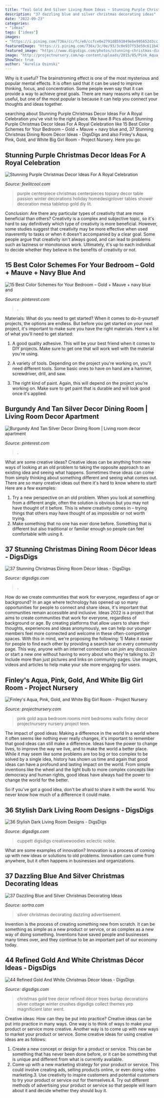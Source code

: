 ```yaml
---
title: "Teal Gold And Silver Living Room Ideas ~ Stunning Purple Christmas Decor Ideas For A Royal Celebration"
description: "37 dazzling blue and silver christmas decorating ideas"
date: "2022-09-23"
categories:
- "ideas"
tags: ["ideas"]
images:
- "https://i.pinimg.com/736x/cc/fc/e0/ccfce0e2791d0591049ebe995652d3cc.jpg"
featuredImage: "https://i.pinimg.com/736x/3c/0e/93/3c0e937f53e59c611b412823b0d98b3a.jpg"
featured_image: "https://www.digsdigs.com/photos/stunning-christmas-dining-room-decor-ideas-9.jpg"
image: "http://projectnursery.com/wp-content/uploads/2015/05/Pink_Aqua_Mint_White-Gold_girls_room.jpg"
ShowToc: true
author: "Aurelia Osinski"
---
```



Why is it useful?
The brainstroming effect is one of the most mysterious and popular mental effects. It is often said that it can be used to improve thinking, focus, and concentration. Some people even say that it can provide a way to achieve great goals. There are many reasons why it can be useful, but one of the most popular is because it can help you connect your thoughts and ideas together.

	

		
searching about Stunning Purple Christmas Decor Ideas For A Royal Celebration you've visit to the right place. We have 8 Pics about Stunning Purple Christmas Decor Ideas For A Royal Celebration like 15 Best Color Schemes for Your Bedroom – Gold + Mauve + navy blue and, 37 Stunning Christmas Dining Room Décor Ideas - DigsDigs and also Finley&#039;s Aqua, Pink, Gold, and White Big Girl Room - Project Nursery. Here you go:
		
    
## Stunning Purple Christmas Decor Ideas For A Royal Celebration

<img loading=lazy src="https://feelitcool.com/wp-content/uploads/2015/12/purple-table-centerpiece.jpg" onerror="this.onerror=null;this.src='https://tse3.mm.bing.net/th?id=OIP.Kjuh0dpZ5RFEEqHpxp1XLAHaKP&amp;pid=15.1';" alt="Stunning Purple Christmas Decor Ideas For A Royal Celebration">

_Source: feelitcool.com_

>purple centerpiece christmas centerpieces topiary decor table passion winter decorations holiday homedesignlover tables shower decoration mesa tabletop gold diy lit. 

	

Conclusion: Are there any particular types of creativity that are more beneficial than others?
Creativity is a complex and subjective topic, so it's hard to say definitively which type of creativity is more beneficial. However, some studies suggest that creativity may be more effective when used inaverently to tasks or when it doesn't accompanied by a clear goal. Some people argue that creativity isn't always good, and can lead to problems such as laziness or monotonous work. Ultimately, it's up to each individual to decide whether they believe in the benefits of creativity or not.

    
## 15 Best Color Schemes For Your Bedroom – Gold + Mauve + Navy Blue And

<img loading=lazy src="https://i.pinimg.com/736x/cc/fc/e0/ccfce0e2791d0591049ebe995652d3cc.jpg" onerror="this.onerror=null;this.src='https://tse2.mm.bing.net/th?id=OIP.gfgvGA3Mq1BmalB1hKfJEQHaHa&amp;pid=15.1';" alt="15 Best Color Schemes for Your Bedroom – Gold + Mauve + navy blue and">

_Source: pinterest.com_

>. 

	

Materials: What do you need to get started?
When it comes to do-it-yourself projects, the options are endless. But before you get started on your next project, it's important to make sure you have the right materials. Here's a list of what you'll need to get started:
1. A good quality adhesive. This will be your best friend when it comes to DIY projects. Make sure to get one that will work well with the material you're using.

2. A variety of tools. Depending on the project you're working on, you'll need different tools. Some basic ones to have on hand are a hammer, screwdriver, drill, and saw.

3. The right kind of paint. Again, this will depend on the project you're working on. Make sure to get paint that is durable and will look good once it's applied.


    
## Burgundy And Tan Silver Decor Dining Room | Living Room Decor Apartment

<img loading=lazy src="https://i.pinimg.com/736x/3c/0e/93/3c0e937f53e59c611b412823b0d98b3a.jpg" onerror="this.onerror=null;this.src='https://tse3.mm.bing.net/th?id=OIP.Myr1nFqrIPd_f9JocgwjNwHaIJ&amp;pid=15.1';" alt="Burgundy And Tan Silver Decor Dining Room | Living room decor apartment">

_Source: pinterest.com_

>. 

	

What are some creative ideas?
Creative ideas can be anything from new ways of looking at an old problem to taking the opposite approach to an existing idea and seeing what happens. Sometimes these ideas can come from simply thinking about something different and seeing what comes out. There are so many creative ideas out there it's hard to know where to start! Here are a few examples: 
1. Try a new perspective on an old problem. When you look at something from a different angle, often the solution is obvious but you may not have thought of it before. This is where creativity comes in – trying things that others may have thought of as impossible or not worth trying. 
2. Make something that no one has ever done before. Something that is different but also traditional or familiar enough so people can feel comfortable with using it.

    
## 37 Stunning Christmas Dining Room Décor Ideas - DigsDigs

<img loading=lazy src="https://www.digsdigs.com/photos/stunning-christmas-dining-room-decor-ideas-9.jpg" onerror="this.onerror=null;this.src='https://tse3.mm.bing.net/th?id=OIP.2q2Y3q6q49MSmNqfdIlCyQHaKn&amp;pid=15.1';" alt="37 Stunning Christmas Dining Room Décor Ideas - DigsDigs">

_Source: digsdigs.com_

>. 

	

How do we create communities that work for everyone, regardless of age or background?
In an age where technology has opened up so many opportunities for people to connect and share ideas, it's important that communities remain accessible and inclusive. Ideas 2022 is a project that aims to create communities that work for everyone, regardless of background or age. By creating platforms that allow users to share their thoughts, experiences and ideas anonymously, we can help our younger members feel more connected and welcome in these often-competitive spaces. With this in mind, we're proposing the following: 1) Make it easier for people to find each other by providing a search bar on every community page. This way, anyone with an internet connection can join any discussion or start a new one without having to worry about who they're talking to. 2) Include more than just pictures and links on community pages. Use images, videos and articles to help make your site more engaging for users.

    
## Finley&#039;s Aqua, Pink, Gold, And White Big Girl Room - Project Nursery

<img loading=lazy src="http://projectnursery.com/wp-content/uploads/2015/05/Pink_Aqua_Mint_White-Gold_girls_room.jpg" onerror="this.onerror=null;this.src='https://tse4.mm.bing.net/th?id=OIP.8wzurMNNNhXHGr5ZswQ-DAHaLD&amp;pid=15.1';" alt="Finley&#039;s Aqua, Pink, Gold, and White Big Girl Room - Project Nursery">

_Source: projectnursery.com_

>pink gold aqua bedroom rooms mint bedrooms walls finley decor projectnursery nursery project teen. 

	

The impact of good ideas: Making a difference in the world
In a world where it often seems like nothing ever really changes, it's important to remember that good ideas can still make a difference. Ideas have the power to change lives, to improve the way we live, and to make the world a better place.
While it may seem like some problems are too big or too complex to be solved by a single idea, history has shown us time and again that good ideas can have a profound and lasting impact on the world. From simple inventions like the wheel and the light bulb to more complex concepts like democracy and human rights, good ideas have always had the power to change the world for the better.

So if you've got a good idea, don't be afraid to share it with the world. You never know how much of a difference it could make.

    
## 36 Stylish Dark Living Room Designs - DigsDigs

<img loading=lazy src="https://www.digsdigs.com/photos/stylish-dark-living-room-designs-19.jpg" onerror="this.onerror=null;this.src='https://tse3.mm.bing.net/th?id=OIP.tvknlHcxxRxIJRwdqCDT9wHaLH&amp;pid=15.1';" alt="36 Stylish Dark Living Room Designs - DigsDigs">

_Source: digsdigs.com_

>cuppett digsdigs creativewoodies eclectic noble. 

	

What are some examples of innovation?
Innovation is a process of coming up with new ideas or solutions to old problems. Innovation can come from anywhere, but it often happens in businesses and organizations.

    
## 37 Dazzling Blue And Silver Christmas Decorating Ideas

<img loading=lazy src="https://www.sortra.com/wp-content/uploads/2014/12/christmas-silver-blue-decor19.jpg" onerror="this.onerror=null;this.src='https://tse1.mm.bing.net/th?id=OIP.L_xhoqCLnbY4wcG6oOyGxwAAAA&amp;pid=15.1';" alt="37 Dazzling Blue and Silver Christmas Decorating Ideas">

_Source: sortra.com_

>silver christmas decorating dazzling advertisement. 

	

Invention is the process of creating something new from scratch. It can be something as simple as a new product or service, or as complex as a new way of doing something. Inventions have saved people and businesses many times over, and they continue to be an important part of our economy today.

    
## 44 Refined Gold And White Christmas Décor Ideas - DigsDigs

<img loading=lazy src="https://www.digsdigs.com/photos/refined-gold-and-white-christmas-decor-ideas-21.jpg" onerror="this.onerror=null;this.src='https://tse3.mm.bing.net/th?id=OIP.lcsiGu3vKHLlKaa_XyNVPAAAAA&amp;pid=15.1';" alt="44 Refined Gold And White Christmas Décor Ideas - DigsDigs">

_Source: digsdigs.com_

>christmas gold tree decor refined décor trees burlap decorations silver cottage winter crushes digsdigs collect themes yep magnificient later went. 

	

Creative ideas: How can they be put into practice?
Creative ideas can be put into practice in many ways. One way is to think of ways to make your product or service more creative. Another way is to come up with new ways to market your product or service. Some creative ideas for using creative ideas are as follows:
1. Create a new concept or design for a product or service. This can be something that has never been done before, or it can be something that is unique and different from what is currently available.
2. Come up with a new marketing strategy for your product or service. This could involve creating ads, selling products online, or even doing video marketing.3. Use creativity to inspire customers and potential customers to try your product or service out for themselves.4. Try out different methods of advertising your product or service so that people will learn about it and decide whether they should buy it.

